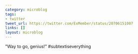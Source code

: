 ```yaml
---
category: microblog
tags:
- twitter
tweet_url: https://twitter.com/ExMember/status/20706151007
links: []
layout: microblog
---
```

"Way to go, genius!" #subtextiseverything
